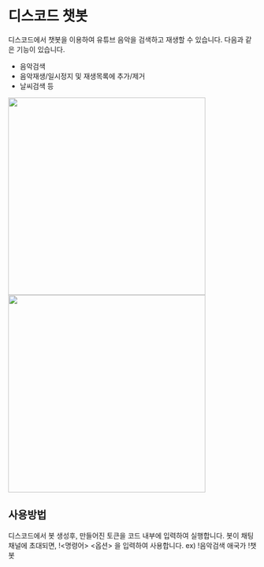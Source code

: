 # 디스코드 챗봇
디스코드에서 챗봇을 이용하여 유튜브 음악을 검색하고 재생할 수 있습니다.
다음과 같은 기능이 있습니다.
* 음악검색
* 음악재생/일시정지 및 재생목록에 추가/제거
* 날씨검색 등

<div>
    <img width="400" src="https://user-images.githubusercontent.com/43843846/86404029-c95df000-bce9-11ea-8246-3c9833ba29ab.PNG">
    <img width="400" src="https://user-images.githubusercontent.com/43843846/86404021-c7942c80-bce9-11ea-8f71-dd9ff33cad1d.PNG">
</div>

## 사용방법
디스코드에서 봇 생성후, 만들어진 토큰을 코드 내부에 입력하여 실행합니다.
봇이 채팅채널에 초대되면, !<명령어> <옵션> 을 입력하여 사용합니다.
ex) !음악검색 애국가
    !챗봇
